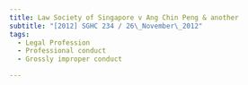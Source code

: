 ```yaml
---
title: Law Society of Singapore v Ang Chin Peng & another
subtitle: "[2012] SGHC 234 / 26\_November\_2012"
tags:
  - Legal Profession
  - Professional conduct
  - Grossly improper conduct

---
```



